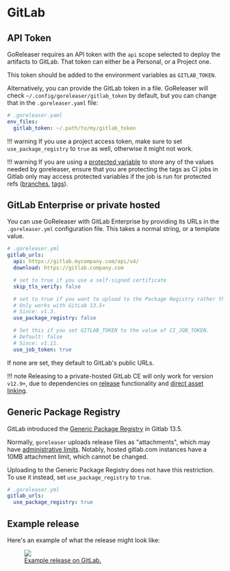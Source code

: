 # GitLab

## API Token

GoReleaser requires an API token with the `api` scope selected to deploy the artifacts to GitLab.
That token can either be a Personal, or a Project one.

This token should be added to the environment variables as `GITLAB_TOKEN`.

Alternatively, you can provide the GitLab token in a file.
GoReleaser will check `~/.config/goreleaser/gitlab_token` by default, but you can change that in the `.goreleaser.yaml` file:

```yaml
# .goreleaser.yaml
env_files:
  gitlab_token: ~/.path/to/my/gitlab_token
```

!!! warning
    If you use a project access token, make sure to set `use_package_registry`
    to `true` as well, otherwise it might not work.

!!! warning
    If you are using a [protected variable](https://docs.gitlab.com/ee/ci/variables/#protected-cicd-variables)
    to store any of the values needed by goreleaser, ensure that you are protecting the tags as CI jobs in
    Gitlab only may access protected variables if the job is run for protected refs
    ([branches](https://docs.gitlab.com/ee/user/project/protected_branches.html),
    [tags](https://docs.gitlab.com/ee/user/project/protected_tags.html)).

## GitLab Enterprise or private hosted

You can use GoReleaser with GitLab Enterprise by providing its URLs in the
`.goreleaser.yml` configuration file. This takes a normal string, or a template value.

```yaml
# .goreleaser.yml
gitlab_urls:
  api: https://gitlab.mycompany.com/api/v4/
  download: https://gitlab.company.com

  # set to true if you use a self-signed certificate
  skip_tls_verify: false

  # set to true if you want to upload to the Package Registry rather than attachments
  # Only works with GitLab 13.5+
  # Since: v1.3.
  use_package_registry: false

  # Set this if you set GITLAB_TOKEN to the value of CI_JOB_TOKEN.
  # Default: false
  # Since: v1.11.
  use_job_token: true
```

If none are set, they default to GitLab's public URLs.

!!! note
    Releasing to a private-hosted GitLab CE will only work for version `v12.9+`, due to dependencies
    on [release](https://docs.gitlab.com/ee/user/project/releases/index.html) functionality
    and [direct asset linking](https://docs.gitlab.com/ee/user/project/releases/index.html#permanent-links-to-release-assets).

## Generic Package Registry

GitLab introduced the [Generic Package Registry](https://docs.gitlab.com/ee/user/packages/package_registry/index.html) in Gitlab 13.5.

Normally, `goreleaser` uploads release files as "attachments", which may have [administrative limits](https://docs.gitlab.com/ee/user/admin_area/settings/account_and_limit_settings.html).  Notably, hosted gitlab.com instances have a 10MB attachment limit, which cannot be changed.

Uploading to the Generic Package Registry does not have this restriction.  To use it instead, set `use_package_registry` to `true`.

```yaml
# .goreleaser.yml
gitlab_urls:
  use_package_registry: true
```

## Example release

Here's an example of what the release might look like:

<a href="https://gitlab.com/goreleaser/example/-/releases">
  <figure>
    <img src="https://img.carlosbecker.dev/goreleaser-gitlab.png"/>
    <figcaption>Example release on GitLab.</figcaption>
  </figure>
</a>
